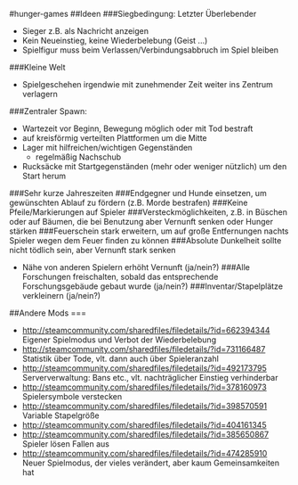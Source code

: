 #hunger-games
##Ideen
###Siegbedingung: Letzter Überlebender
- Sieger z.B. als Nachricht anzeigen
- Kein Neueinstieg, keine Wiederbelebung (Geist ...)
- Spielfigur muss beim Verlassen/Verbindungsabbruch im Spiel bleiben

###Kleine Welt
- Spielgeschehen irgendwie mit zunehmender Zeit weiter ins Zentrum verlagern

###Zentraler Spawn:
- Wartezeit vor Beginn, Bewegung möglich oder mit Tod bestraft
 - auf kreisförmig verteilten Plattformen um die Mitte
- Lager mit hilfreichen/wichtigen Gegenständen
  - regelmäßig Nachschub
- Rucksäcke mit Startgegenständen (mehr oder weniger nützlich) um den Start herum

###Sehr kurze Jahreszeiten
###Endgegner und Hunde einsetzen, um gewünschten Ablauf zu fördern (z.B. Morde bestrafen)
###Keine Pfeile/Markierungen auf Spieler
###Versteckmöglichkeiten, z.B. in Büschen oder auf Bäumen, die bei Benutzung aber Vernunft senken oder Hunger stärken
###Feuerschein stark erweitern, um auf große Entfernungen nachts Spieler wegen dem Feuer finden zu können
###Absolute Dunkelheit sollte nicht tödlich sein, aber Vernunft stark senken
- Nähe von anderen Spielern erhöht Vernunft (ja/nein?)
###Alle Forschungen freischalten, sobald das entsprechende Forschungsgebäude gebaut wurde (ja/nein?)
###Inventar/Stapelplätze verkleinern (ja/nein?)

##Andere Mods ===
- http://steamcommunity.com/sharedfiles/filedetails/?id=662394344 Eigener Spielmodus und Verbot der Wiederbelebung
- http://steamcommunity.com/sharedfiles/filedetails/?id=731166487 Statistik über Tode, vlt. dann auch über Spieleranzahl
- http://steamcommunity.com/sharedfiles/filedetails/?id=492173795 Serververwaltung: Bans etc., vlt. nachträglicher Einstieg verhinderbar
- http://steamcommunity.com/sharedfiles/filedetails/?id=378160973 Spielersymbole verstecken
- http://steamcommunity.com/sharedfiles/filedetails/?id=398570591 Variable Stapelgröße
- http://steamcommunity.com/sharedfiles/filedetails/?id=404161345
- http://steamcommunity.com/sharedfiles/filedetails/?id=385650867 Spieler lösen Fallen aus
- http://steamcommunity.com/sharedfiles/filedetails/?id=474285910 Neuer Spielmodus, der vieles verändert, aber kaum Gemeinsamkeiten hat